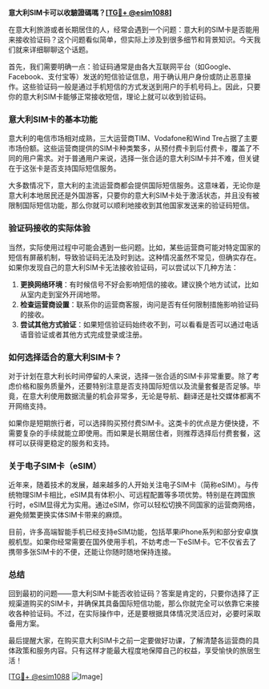 **意大利SIM卡可以收驗證碼嗎？[[TG💪+ @esim1088](https://t.me/s/esim1088)]**

在意大利旅游或者长期居住的人，经常会遇到一个问题：意大利的SIM卡是否能用来接收验证码？这个问题看似简单，但实际上涉及到很多细节和背景知识。今天我们就来详细聊聊这个话题。

首先，我们需要明确一点：验证码通常是由各大互联网平台（如Google、Facebook、支付宝等）发送的短信验证信息，用于确认用户身份或防止恶意操作。这些验证码一般是通过手机短信的方式发送到用户的手机号码上。因此，只要你的意大利SIM卡能够正常接收短信，理论上就可以收到验证码。

### 意大利SIM卡的基本功能

意大利的电信市场相对成熟，三大运营商TIM、Vodafone和Wind Tre占据了主要市场份额。这些运营商提供的SIM卡种类繁多，从预付费卡到后付费卡，覆盖了不同的用户需求。对于普通用户来说，选择一张合适的意大利SIM卡并不难，但关键在于这张卡是否支持国际短信服务。

大多数情况下，意大利的主流运营商都会提供国际短信服务。这意味着，无论你是意大利本地居民还是外国游客，只要你的意大利SIM卡处于激活状态，并且没有被限制国际短信功能，那么你就可以顺利地接收到其他国家发送来的验证码短信。

### 验证码接收的实际体验

当然，实际使用过程中可能会遇到一些问题。比如，某些运营商可能对特定国家的短信有屏蔽机制，导致验证码无法及时到达。这种情况虽然不常见，但确实存在。如果你发现自己的意大利SIM卡无法接收验证码，可以尝试以下几种方法：

1. **更换网络环境**：有时候信号不好会影响短信的接收。建议换个地方试试，比如从室内走到室外开阔地带。
2. **检查运营商设置**：联系你的运营商客服，询问是否有任何限制措施影响验证码的接收。
3. **尝试其他方式验证**：如果短信验证码始终收不到，可以看看是否可以通过电话语音验证或者其他方式完成登录或注册。

### 如何选择适合的意大利SIM卡？

对于计划在意大利长时间停留的人来说，选择一张合适的SIM卡非常重要。除了考虑价格和服务质量外，还要特别注意是否支持国际短信以及流量套餐是否足够。毕竟，在意大利使用数据流量的机会非常多，无论是导航、翻译还是社交媒体都离不开网络支持。

如果你是短期旅行者，可以选择购买预付费SIM卡。这类卡的优点是方便快捷，不需要复杂的手续就能立即使用。而如果是长期居住者，则推荐选择后付费套餐，这样可以获得更稳定的服务和支持。

### 关于电子SIM卡（eSIM）

近年来，随着技术的发展，越来越多的人开始关注电子SIM卡（简称eSIM）。与传统物理SIM卡相比，eSIM具有体积小、可远程配置等多项优势。特别是在跨国旅行时，eSIM显得尤为实用。通过eSIM，你可以轻松切换不同国家的运营商网络，避免频繁更换实体SIM卡带来的麻烦。

目前，许多高端智能手机已经支持eSIM功能，包括苹果iPhone系列和部分安卓旗舰机型。如果你经常需要在国外使用手机，不妨考虑一下eSIM卡。它不仅省去了携带多张SIM卡的不便，还能让你随时随地保持连接。

### 总结

回到最初的问题——意大利SIM卡能否收验证码？答案是肯定的，只要你选择了正规渠道购买的SIM卡，并确保其具备国际短信功能，那么你就完全可以依靠它来接收各种验证码。不过，在实际操作中，还是要根据具体情况灵活应对，必要时采取备用方案。

最后提醒大家，在购买意大利SIM卡之前一定要做好功课，了解清楚各运营商的具体政策和服务内容。只有这样才能最大程度地保障自己的权益，享受愉快的旅居生活！

[[TG💪+ @esim1088](https://t.me/s/esim1088) ![Image](https://i.postimg.cc/4NQfJmqS/Snipaste-2025-05-13-00-14-12.png)]
